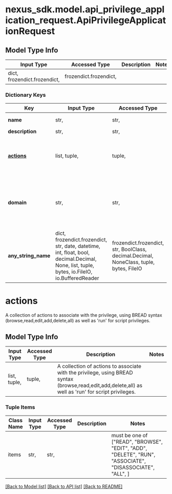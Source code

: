 # nexus_sdk.model.api_privilege_application_request.ApiPrivilegeApplicationRequest

## Model Type Info

| Input Type                   | Accessed Type          | Description | Notes |
| ---------------------------- | ---------------------- | ----------- | ----- |
| dict, frozendict.frozendict, | frozendict.frozendict, |             |

### Dictionary Keys

| Key                     | Input Type                                                                                                                                  | Accessed Type                                                                           | Description                                                                                                                                                                                                                                                        | Notes      |
| ----------------------- | ------------------------------------------------------------------------------------------------------------------------------------------- | --------------------------------------------------------------------------------------- | ------------------------------------------------------------------------------------------------------------------------------------------------------------------------------------------------------------------------------------------------------------------ | ---------- |
| **name**                | str,                                                                                                                                        | str,                                                                                    | The name of the privilege. This value cannot be changed.                                                                                                                                                                                                           | [optional] |
| **description**         | str,                                                                                                                                        | str,                                                                                    |                                                                                                                                                                                                                                                                    | [optional] |
| **[actions](#actions)** | list, tuple,                                                                                                                                | tuple,                                                                                  | A collection of actions to associate with the privilege, using BREAD syntax (browse,read,edit,add,delete,all) as well as &#x27;run&#x27; for script privileges.                                                                                                    | [optional] |
| **domain**              | str,                                                                                                                                        | str,                                                                                    | The domain (i.e. &#x27;blobstores&#x27;, &#x27;capabilities&#x27; or even &#x27;\*&#x27; for all) that this privilege is granting access to. Note that creating new privileges with a domain is only necessary when using plugins that define their own domain(s). | [optional] |
| **any_string_name**     | dict, frozendict.frozendict, str, date, datetime, int, float, bool, decimal.Decimal, None, list, tuple, bytes, io.FileIO, io.BufferedReader | frozendict.frozendict, str, BoolClass, decimal.Decimal, NoneClass, tuple, bytes, FileIO | any string name can be used but the value must be the correct type                                                                                                                                                                                                 | [optional] |

# actions

A collection of actions to associate with the privilege, using BREAD syntax (browse,read,edit,add,delete,all) as well as 'run' for script privileges.

## Model Type Info

| Input Type   | Accessed Type | Description                                                                                                                                                     | Notes |
| ------------ | ------------- | --------------------------------------------------------------------------------------------------------------------------------------------------------------- | ----- |
| list, tuple, | tuple,        | A collection of actions to associate with the privilege, using BREAD syntax (browse,read,edit,add,delete,all) as well as &#x27;run&#x27; for script privileges. |

### Tuple Items

| Class Name | Input Type | Accessed Type | Description | Notes                                                                                                   |
| ---------- | ---------- | ------------- | ----------- | ------------------------------------------------------------------------------------------------------- |
| items      | str,       | str,          |             | must be one of ["READ", "BROWSE", "EDIT", "ADD", "DELETE", "RUN", "ASSOCIATE", "DISASSOCIATE", "ALL", ] |

[[Back to Model list]](../../README.md#documentation-for-models) [[Back to API list]](../../README.md#documentation-for-api-endpoints) [[Back to README]](../../README.md)
